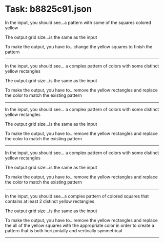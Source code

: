 # Task: b8825c91.json

In the input, you should see...a pattern with some of the squares colored yellow

The output grid size...is the same as the input

To make the output, you have to...change the yellow squares to finish the pattern

---

In the input, you should see... a complex pattern of colors with some distinct yellow rectangles

The output grid size...is the same as the input

To make the output, you have to...remove the yellow rectangles and replace the color to match the existing pattern

---

In the input, you should see... a complex pattern of colors with some distinct yellow rectangles

The output grid size...is the same as the input

To make the output, you have to...remove the yellow rectangles and replace the color to match the existing pattern

---

In the input, you should see... a complex pattern of colors with some distinct yellow rectangles

The output grid size...is the same as the input

To make the output, you have to...remove the yellow rectangles and replace the color to match the existing pattern

---

In the input, you should see...a complex pattern of colored squares that contains at least 2 distinct yellow rectangles

The output grid size...is the same as the input

To make the output, you have to...remove the yellow rectangles and replace the all of the yellow squares with the appropriate color in order to create a pattern that is both horizontally and vertically symmetrical

---

